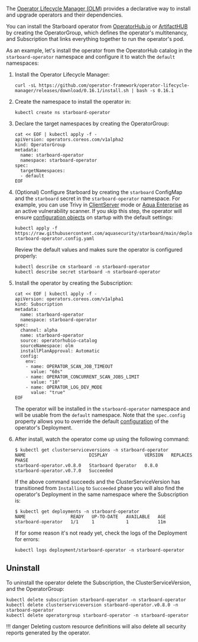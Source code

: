 The [Operator Lifecycle Manager (OLM)][olm] provides a declarative way to install and upgrade operators and their
dependencies.

You can install the Starboard operator from [OperatorHub.io](https://operatorhub.io/operator/starboard-operator)
or [ArtifactHUB](https://artifacthub.io/) by creating the OperatorGroup, which defines the operator's
multitenancy, and Subscription that links everything together to run the operator's pod.

As an example, let's install the operator from the OperatorHub catalog in the `starboard-operator` namespace and
configure it to watch the `default` namespaces:

1. Install the Operator Lifecycle Manager:
   ```
   curl -sL https://github.com/operator-framework/operator-lifecycle-manager/releases/download/0.16.1/install.sh | bash -s 0.16.1
   ```
2. Create the namespace to install the operator in:
   ```
   kubectl create ns starboard-operator
   ```
3. Declare the target namespaces by creating the OperatorGroup:
   ```
   cat << EOF | kubectl apply -f -
   apiVersion: operators.coreos.com/v1alpha2
   kind: OperatorGroup
   metadata:
     name: starboard-operator
     namespace: starboard-operator
   spec:
     targetNamespaces:
     - default
   EOF
   ```
4. (Optional) Configure Starboard by creating the `starboard` ConfigMap and the `starboard` secret in
   the `starboard-operator` namespace. For example, you can use Trivy
   in [ClientServer](./../../integrations/vulnerability-scanners/trivy.md#clientserver) mode or
   [Aqua Enterprise](./../../integrations/vulnerability-scanners/aqua-enterprise.md) as an active vulnerability scanner.
   If you skip this step, the operator will ensure [configuration objects](./../../settings.md)
   on startup with the default settings:
   ```
   kubectl apply -f https://raw.githubusercontent.com/aquasecurity/starboard/main/deploy/static/05-starboard-operator.config.yaml
   ```
   Review the default values and makes sure the operator is configured properly:
   ```
   kubectl describe cm starboard -n starboard-operator
   kubectl describe secret starboard -n starboard-operator
   ```
5. Install the operator by creating the Subscription:
   ```
   cat << EOF | kubectl apply -f -
   apiVersion: operators.coreos.com/v1alpha1
   kind: Subscription
   metadata:
     name: starboard-operator
     namespace: starboard-operator
   spec:
     channel: alpha
     name: starboard-operator
     source: operatorhubio-catalog
     sourceNamespace: olm
     installPlanApproval: Automatic
     config:
       env:
       - name: OPERATOR_SCAN_JOB_TIMEOUT
         value: "60s"
       - name: OPERATOR_CONCURRENT_SCAN_JOBS_LIMIT
         value: "10"
       - name: OPERATOR_LOG_DEV_MODE
         value: "true"
   EOF
   ```
   The operator will be installed in the `starboard-operator` namespace and will be usable from the `default` namespace.
   Note that the `spec.config` property allows you to override the default [configuration](./../configuration.md) of
   the operator's Deployment.

6. After install, watch the operator come up using the following command:
   ```console
   $ kubectl get clusterserviceversions -n starboard-operator
   NAME                        DISPLAY              VERSION   REPLACES                    PHASE
   starboard-operator.v0.8.0   Starboard Operator   0.8.0     starboard-operator.v0.7.0   Succeeded
   ```
   If the above command succeeds and the ClusterServiceVersion has transitioned from `Installing` to `Succeeded` phase
   you will also find the operator's Deployment in the same namespace where the Subscription is:
   ```console
   $ kubectl get deployments -n starboard-operator
   NAME                 READY   UP-TO-DATE   AVAILABLE   AGE
   starboard-operator   1/1     1            1           11m
   ```
   If for some reason it's not ready yet, check the logs of the Deployment for errors:
   ```
   kubectl logs deployment/starboard-operator -n starboard-operator
   ```

## Uninstall

To uninstall the operator delete the Subscription, the ClusterServiceVersion, and the OperatorGroup:

```
kubectl delete subscription starboard-operator -n starboard-operator
kubectl delete clusterserviceversion starboard-operator.v0.8.0 -n starboard-operator
kubectl delete operatorgroup starboard-operator -n starboard-operator
```

!!! danger
    Deleting custom resource definitions will also delete all security reports generated by the operator.

[olm]: https://github.com/operator-framework/operator-lifecycle-manager/

